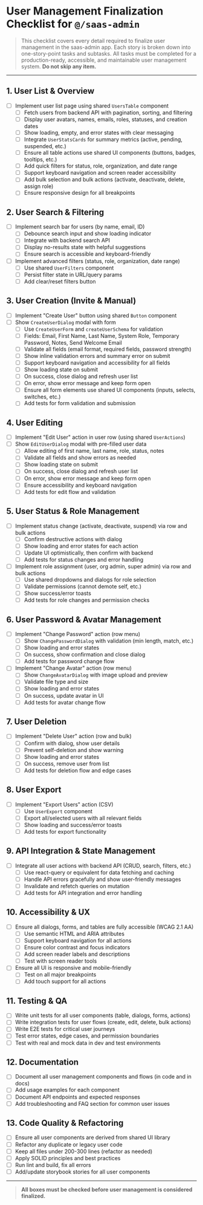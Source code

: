 # User Management Finalization Checklist for `@/saas-admin`

> This checklist covers every detail required to finalize user management in the saas-admin app. Each story is broken down into one-story-point tasks and subtasks. All tasks must be completed for a production-ready, accessible, and maintainable user management system. **Do not skip any item.**

---

## 1. User List & Overview
- [ ] Implement user list page using shared `UsersTable` component
  - [ ] Fetch users from backend API with pagination, sorting, and filtering
  - [ ] Display user avatars, names, emails, roles, statuses, and creation dates
  - [ ] Show loading, empty, and error states with clear messaging
  - [ ] Integrate `UserStatsCards` for summary metrics (active, pending, suspended, etc.)
  - [ ] Ensure all table actions use shared UI components (buttons, badges, tooltips, etc.)
  - [ ] Add quick filters for status, role, organization, and date range
  - [ ] Support keyboard navigation and screen reader accessibility
  - [ ] Add bulk selection and bulk actions (activate, deactivate, delete, assign role)
  - [ ] Ensure responsive design for all breakpoints

## 2. User Search & Filtering
- [ ] Implement search bar for users (by name, email, ID)
  - [ ] Debounce search input and show loading indicator
  - [ ] Integrate with backend search API
  - [ ] Display no-results state with helpful suggestions
  - [ ] Ensure search is accessible and keyboard-friendly
- [ ] Implement advanced filters (status, role, organization, date range)
  - [ ] Use shared `UserFilters` component
  - [ ] Persist filter state in URL/query params
  - [ ] Add clear/reset filters button

## 3. User Creation (Invite & Manual)
- [ ] Implement "Create User" button using shared `Button` component
- [ ] Show `CreateUserDialog` modal with form
  - [ ] Use `CreateUserForm` and `createUserSchema` for validation
  - [ ] Fields: Email, First Name, Last Name, System Role, Temporary Password, Notes, Send Welcome Email
  - [ ] Validate all fields (email format, required fields, password strength)
  - [ ] Show inline validation errors and summary error on submit
  - [ ] Support keyboard navigation and accessibility for all fields
  - [ ] Show loading state on submit
  - [ ] On success, close dialog and refresh user list
  - [ ] On error, show error message and keep form open
  - [ ] Ensure all form elements use shared UI components (inputs, selects, switches, etc.)
  - [ ] Add tests for form validation and submission

## 4. User Editing
- [ ] Implement "Edit User" action in user row (using shared `UserActions`)
- [ ] Show `EditUserDialog` modal with pre-filled user data
  - [ ] Allow editing of first name, last name, role, status, notes
  - [ ] Validate all fields and show errors as needed
  - [ ] Show loading state on submit
  - [ ] On success, close dialog and refresh user list
  - [ ] On error, show error message and keep form open
  - [ ] Ensure accessibility and keyboard navigation
  - [ ] Add tests for edit flow and validation

## 5. User Status & Role Management
- [ ] Implement status change (activate, deactivate, suspend) via row and bulk actions
  - [ ] Confirm destructive actions with dialog
  - [ ] Show loading and error states for each action
  - [ ] Update UI optimistically, then confirm with backend
  - [ ] Add tests for status changes and error handling
- [ ] Implement role assignment (user, org admin, super admin) via row and bulk actions
  - [ ] Use shared dropdowns and dialogs for role selection
  - [ ] Validate permissions (cannot demote self, etc.)
  - [ ] Show success/error toasts
  - [ ] Add tests for role changes and permission checks

## 6. User Password & Avatar Management
- [ ] Implement "Change Password" action (row menu)
  - [ ] Show `ChangePasswordDialog` with validation (min length, match, etc.)
  - [ ] Show loading and error states
  - [ ] On success, show confirmation and close dialog
  - [ ] Add tests for password change flow
- [ ] Implement "Change Avatar" action (row menu)
  - [ ] Show `ChangeAvatarDialog` with image upload and preview
  - [ ] Validate file type and size
  - [ ] Show loading and error states
  - [ ] On success, update avatar in UI
  - [ ] Add tests for avatar change flow

## 7. User Deletion
- [ ] Implement "Delete User" action (row and bulk)
  - [ ] Confirm with dialog, show user details
  - [ ] Prevent self-deletion and show warning
  - [ ] Show loading and error states
  - [ ] On success, remove user from list
  - [ ] Add tests for deletion flow and edge cases

## 8. User Export
- [ ] Implement "Export Users" action (CSV)
  - [ ] Use `UserExport` component
  - [ ] Export all/selected users with all relevant fields
  - [ ] Show loading and success/error toasts
  - [ ] Add tests for export functionality

## 9. API Integration & State Management
- [ ] Integrate all user actions with backend API (CRUD, search, filters, etc.)
  - [ ] Use react-query or equivalent for data fetching and caching
  - [ ] Handle API errors gracefully and show user-friendly messages
  - [ ] Invalidate and refetch queries on mutation
  - [ ] Add tests for API integration and error handling

## 10. Accessibility & UX
- [ ] Ensure all dialogs, forms, and tables are fully accessible (WCAG 2.1 AA)
  - [ ] Use semantic HTML and ARIA attributes
  - [ ] Support keyboard navigation for all actions
  - [ ] Ensure color contrast and focus indicators
  - [ ] Add screen reader labels and descriptions
  - [ ] Test with screen reader tools
- [ ] Ensure all UI is responsive and mobile-friendly
  - [ ] Test on all major breakpoints
  - [ ] Add touch support for all actions

## 11. Testing & QA
- [ ] Write unit tests for all user components (table, dialogs, forms, actions)
- [ ] Write integration tests for user flows (create, edit, delete, bulk actions)
- [ ] Write E2E tests for critical user journeys
- [ ] Test error states, edge cases, and permission boundaries
- [ ] Test with real and mock data in dev and test environments

## 12. Documentation
- [ ] Document all user management components and flows (in code and in docs)
- [ ] Add usage examples for each component
- [ ] Document API endpoints and expected responses
- [ ] Add troubleshooting and FAQ section for common user issues

## 13. Code Quality & Refactoring
- [ ] Ensure all user components are derived from shared UI library
- [ ] Refactor any duplicate or legacy user code
- [ ] Keep all files under 200-300 lines (refactor as needed)
- [ ] Apply SOLID principles and best practices
- [ ] Run lint and build, fix all errors
- [ ] Add/update storybook stories for all user components

---

> **All boxes must be checked before user management is considered finalized.** 